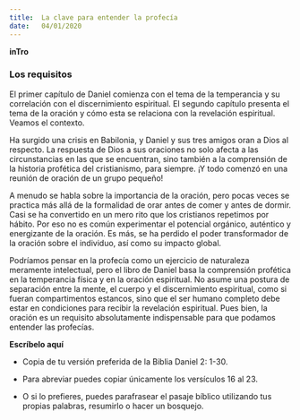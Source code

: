 ```yaml
---
title:  La clave para entender la profecía
date:   04/01/2020
---
```


**inTro**

### Los requisitos

El primer capítulo de Daniel comienza con el tema de la temperancia y su correlación con el discernimiento espiritual. El segundo capítulo presenta el tema de la oración y cómo esta se relaciona con la revelación espiritual. Veamos el contexto.

Ha surgido una crisis en Babilonia, y Daniel y sus tres amigos oran a Dios al respecto. La respuesta de Dios a sus oraciones no solo afecta a las circunstancias en las que se encuentran, sino también a la comprensión de la historia profética del cristianismo, para siempre. ¡Y todo comenzó en una reunión de oración de un grupo pequeño!

A menudo se habla sobre la importancia de la oración, pero pocas veces se practica más allá de la formalidad de orar antes de comer y antes de dormir. Casi se ha convertido en un mero rito que los cristianos repetimos por hábito. Por eso no es común experimentar el potencial orgánico, auténtico y energizante de la oración. Es más, se ha perdido el poder transformador de la oración sobre el individuo, así como su impacto global.

Podríamos pensar en la profecía como un ejercicio de naturaleza meramente intelectual, pero el libro de Daniel basa la comprensión profética en la temperancia física y en la oración espiritual. No asume una postura de separación entre la mente, el cuerpo y el discernimiento espiritual, como si fueran compartimentos estancos, sino que el ser humano completo debe estar en condiciones para recibir la revelación espiritual. Pues bien, la oración es un requisito absolutamente indispensable para que podamos entender las profecías.

**Escríbelo aquí**

- Copia de tu versión preferida de la Biblia Daniel 2: 1-30.

- Para abreviar puedes copiar únicamente los versículos 16 al 23.

- O si lo prefieres, puedes parafrasear el pasaje bíblico utilizando tus propias palabras, resumirlo o hacer un bosquejo.
